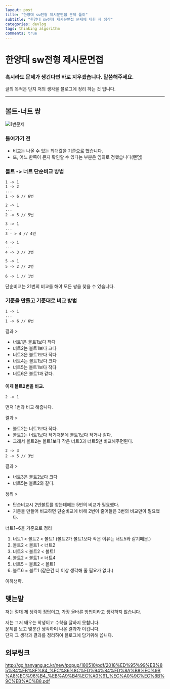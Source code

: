 ```yaml
---
layout: post
title: "한양대 sw전형 제시문면접 문제 풀이"
subtitle: "한양대 sw전형 제시문면접 문제에 대한 제 생각"
categories: devlog
tags: thinking algorithm
comments: true
---
```


# 한양대 sw전형 제시문면접


### **혹시라도 문제가 생긴다면 바로 지우겠습니다.  말씀해주세요.**

글의 목적은 단지 저의 생각을 블로그에 정리 하는 것 입니다.  

***

## 볼트-너트 쌍

![1번문제](https://jong-hui.github.io/assets/img/posts/sw/1번문제.png)

### 들어가기 전
- 비교는 나올 수 있는 최대값을 기준으로 했습니다.  
- 또, 어느 한쪽이 큰지 확인할 수 있다는 부분은 임의로 정했습니다(랜덤)

### 볼트 -> 너트 단순비교 방법
```
1 -> 1
1 -> 2
...
1 -> 6 // 6번

2 -> 1
...
2 -> 5 // 5번

3 -> 1
...
3 - > 4 // 4번

4 -> 1
...
4 -> 3 // 3번

5 -> 1
5 -> 2 // 2번

6 -> 1 // 1번
```
단순비교는 21번의 비교를 해야 모든 쌍을 찾을 수 있습니다.



### 기준을 만들고 기준대로 비교 방법
```
1 -> 1 
...
1 -> 6 // 6번
```

결과 >
- 너트1은 볼트1보다 작다
- 너트2는 볼트1보다 크다
- 너트3은 볼트1보다 작다
- 너트4는 볼트1보다 크다
- 너트5는 볼트1보다 작다
- 너트6은 볼트1과 같다.

#### 이제 볼트2번을 비교.
```
2 -> 1
```

먼저 1번과 비교 해줍니다.  

결과 >

- 볼트2는 너트1보다 작다.
- 볼트2는 너트1보다 작기때문에 볼트1보다 작거나 같다.
- 그래서 볼트2는 볼트1보다 작은 너트3과 너트5만 비교해주면된다.
```
2 -> 3
2 -> 5 // 3번
```
결과 >

- 너트3은 볼트2보다 크다
- 너트5는 볼트2와 같다.

정리 >

- 단순비교시 2번볼트를 찾는데에는 5번의 비교가 필요했다.  
- 기준을 만들어 비교하면 단순비교에 비해 2번이 줄어들은 3번의 비교만이 필요했다.


너트1~6을 기준으로 정리
1. 너트1 < 볼트2 < 볼트1 (볼트2가 볼트1보다 작은 이유는 너트5와 같기때문.)
2. 볼트2 < 볼트1 < 너트2 
3. 너트3 < 볼트2 < 볼트1
4. 볼트2 < 볼트1 < 너트4
5. 너트5 = 볼트2 < 볼트1
6. 볼트6 = 볼트1 (같은건 더 이상 생각해 줄 필요가 없다.)

이하생략.

## 맺는말

저는 절대 제 생각이 정답이고, 가장 올바른 방법이라고 생각하지 않습니다.  

저는 그저 배우는 학생이고 수학을 잘하지 못합니다.  
문제를 보고 몇분간 생각하며 나온 결과가 이겁니다.  
단지 그 생각과 결과를 정리하여 블로그에 담기위해 씁니다.

## 외부링크
<http://go.hanyang.ac.kr/new/popup/180510/pdf/2018%ED%95%99%EB%85%84%EB%8F%84_%EC%86%8C%ED%94%84%ED%8A%B8%EC%9B%A8%EC%96%B4_%EB%A9%B4%EC%A0%91_%EC%A0%9C%EC%8B%9C%EB%AC%B8.pdf>
<!--stackedit_data:
eyJoaXN0b3J5IjpbMTIxNjczMzczNF19
-->